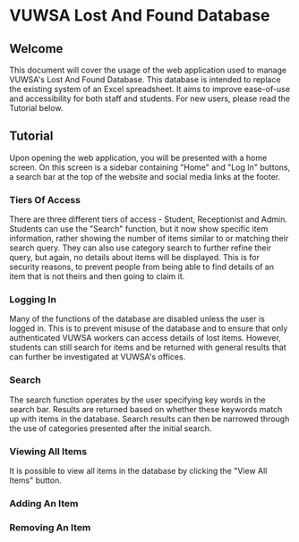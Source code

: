 # **VUWSA Lost And Found Database**

## **Welcome**

This document will cover the usage of the web application used to manage VUWSA's Lost And Found Database. This database is intended to replace the existing system of an Excel spreadsheet. It aims to improve ease-of-use and accessibility for both staff and students. For new users, please read the Tutorial below.

## **Tutorial**

Upon opening the web application, you will be presented with a home screen. On this screen is a sidebar containing "Home" and "Log In" buttons, a search bar at the top of the website and social media links at the footer.  

### **Tiers Of Access**

There are three different tiers of access - Student, Receptionist and Admin. Students can use the "Search" function, but it now show specific item information, rather showing the number of items similar to or matching their search query. They can also use category search to further refine their query, but again, no details about items will be displayed. This is for security reasons, to prevent people from being able to find details of an item that is not theirs and then going to claim it.

### **Logging In**

Many of the functions of the database are disabled unless the user is logged in. This is to prevent misuse of the database and to ensure that only authenticated VUWSA workers can access details of lost items. However, students can still search for items and be returned with general results that can further be investigated at VUWSA's offices.

### **Search**

The search function operates by the user specifying key words in the search bar. Results are returned based on whether these keywords match up with items in the database. Search results can then be narrowed through the use of categories presented after the initial search.

### **Viewing All Items**

It is possible to view all items in the database by clicking the "View All Items" button. 

### **Adding An Item**

### **Removing An Item**